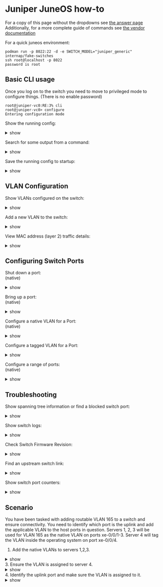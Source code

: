 # Juniper JuneOS how-to
For a copy of this page without the dropdowns see [the answer page](juneos-answers.md)
Additionally, for a more complete guide of commands see [the vendor documentation](https://www.juniper.net/documentation/en_US/junos/information-products/pathway-pages/junos-cli/junos-cli.html)

For a quick juneos environment:

```
podman run -p 8022:22 -d -e SWITCH_MODEL="juniper_generic" internap/fake-switches
ssh root@localhost -p 8022
password is root
```

## Basic CLI usage
Once you log on to the switch you need to move to privileged mode to configure things.
(There is no enable password)
```
root@juniper-vc0:RE:3% cli
root@juniper-vc0> configure 
Entering configuration mode
```

Show the running config:
<details><summary>show</summary>
<p>

```bash

root@juniper-vc0# show 
## Last changed: 2020-07-13 13:18:29 EDT
version 15.1R7.9;
system {
    host-name juniper-vc0;
    auto-snapshot;
    domain-name cloud.lab.eng.bos.redhat.com;
    time-zone America/New_York;
    root-authentication {
        encrypted-password "$1$vyg5ZHCT$Y8So4XvPeqKkZJViRy5Wr/"; ## SECRET-DATA
    }
    login {
        class readonly {
            permissions view-configuration;
            allow-commands show;
            deny-commands "(clear)|(file)|(file show)|(help)|(load)|(monitor)|(op)|(request)|(save)|(set)|(start)|(test)";
            allow-configuration show;
            deny-configuration all;
        }
        user rancid {
            uid 2000;
            class super-user;
            authentication {
                encrypted-password "$1$XckToyvc$HIMyD7XlnwzRzLCYIUjcD1"; ## SECRET-DATA
            }
        }
        user readonly {
            uid 2007;
            class readonly;
            authentication {
                encrypted-password "$1$riOSC3cP$K6M3OeZrTcNv246RPUiyY/"; ## SECRET-DATA
            }
        }

..omitted..

```

</p>
</details>


Search for some output from a command:
<details><summary>show</summary>
<p>

```bash
root@juniper-vc0# show | grep 0/2 
    ge-0/0/2 {
    xe-0/0/2 {

```

</p>
</details>

Save the running config to startup:
<details><summary>show</summary>
<p>

```bash

root@juniper-vc0# commit     
fpc3: 
configuration check succeeds
fpc0: 

```

</p>
</details>


## VLAN Configuration

Show VLANs configured on the switch:
<details><summary>show</summary>
<p>

```bash
root@juniper-vc0# show vlans 
Cloud {
    vlan-id 168;
    l3-interface vlan.2;
}
SysEng {
    vlan-id 163;
    l3-interface vlan.1;
}

```

</p>
</details>


Add a new VLAN to the switch:
<details><summary>show</summary>
<p>

```bash
root@juniper-vc0# set vlans vlan173 vlan-id 173
root@juniper-vc0# set vlans vlan173 description vl173
```

</p>
</details>

View MAC address (layer 2) traffic details:
<details><summary>show</summary>
<p>

```bash
root@juniper-vc0# run show ethernet-switching table 
Ethernet-switching table: 811 entries, 733 learned, 0 persistent entries
  VLAN              MAC address       Type         Age Interfaces
  Cloud             *                 Flood          - All-members
  Cloud             00:0e:1e:88:91:b0 Learn          0 ge-1/0/31.0
  Cloud             00:0e:1e:88:91:b1 Learn          0 ge-1/0/31.0
  Cloud             00:0e:1e:88:a1:40 Learn          0 ge-1/0/32.0
```

</p>
</details>


## Configuring Switch Ports

Shut down a port:
<br/>
(native)
<details><summary>show</summary>
<p>

```bash
root@juniper-vc0# set interfaces xe-0/0/1.0 disable
```
</p>
</details>

Bring up a port:
<br/>
(native)
<details><summary>show</summary>
<p>

```bash
root@juniper-vc0# delete interfaces xe-0/0/1.0 disable
```


</p>
</details>

Configure a native VLAN for a Port:
<br/>
(native)
<details><summary>show</summary>
<p>

```bash
root@juniper-vc0# configure
root@juniper-vc0# set interfaces ge-1/0/47 unit 0 family ethernet-switching port-mode access
root@juniper-vc0# set interfaces ge-1/0/47 unit 0 family ethernet-switching vlan members vlan212
```

</p>
</details>

Configure a tagged VLAN for a Port:
<br/>
<details><summary>show</summary>
<p>

```bash
root@juniper-vc0# configure
root@juniper-vc0# set interfaces xe-0/0/0 unit 0 family ethernet-switching port-mode trunk
root@juniper-vc0# set interfaces xe-0/0/0 unit 0 family ethernet-switching vlan members 209 
root@juniper-vc0# set interfaces xe-0/0/0 unit 0 family ethernet-switching vlan members 4061-4079
```

</p>
</details>


Configure a range of ports:
<br/>
(native)
<details><summary>show</summary>
<p>

```bash
root@juniper-vc0# configure
root@juniper-vc0# member-range ge-0/0/0 to ge-4/0/40;
```

</p>
</details>

## Troubleshooting


Show spanning tree information or find a blocked switch port:

<details><summary>show</summary>
<p>

```bash

root@juniper-vc0# run show spanning-tree bridge       

STP bridge parameters 
Context ID                          : 0
Enabled protocol                    : RSTP
  Root ID                           : 17618.dc:38:e1:9c:5e:01
  Root cost                         : 22000
  Root port                         : xe-6/0/5.0
  Hello time                        : 2 seconds
  Maximum age                       : 20 seconds
  Forward delay                     : 15 seconds
  Message age                       : 2 
  Number of topology changes        : 10224
  Time since last topology change   : 137 seconds
  Topology change initiator         : xe-0/0/4.0
  Topology change last recvd. from  : f8:b1:56:97:6b:39
  Local parameters 
    Bridge ID                       : 24576.3c:8a:b0:eb:47:01
    Extended system ID              : 0
    Internal instance ID            : 0

root@juniper-vc0# run show spanning-tree interface 

Spanning tree interface parameters for instance 0

Interface            Port ID   Designated    Designated       Port   State Role
                                port ID      bridge ID        Cost
ae4.0                    128:5     128:5 24576.3c8ab0eb4701     1000 FWD   DESG 
xe-0/0/0.0             128:513   128:513 24576.3c8ab0eb4701     2000 FWD   DESG 
xe-0/0/2.0             128:515   128:515 24576.3c8ab0eb4701     2000 FWD   DESG 
xe-0/0/3.0             128:516   128:516 24576.3c8ab0eb4701     2000 FWD   DESG 
xe-0/0/4.0             128:517   128:517 24576.3c8ab0eb4701     2000 FWD   DESG 
xe-0/0/5.0             128:518   128:518 24576.3c8ab0eb4701     2000 FWD   DESG 

```

</p>
</details>


Show switch logs:

<details><summary>show</summary>
<p>

```bash

root@juniper-vc0# run show log messages   
Jul 14 08:00:00 juniper-vc0 newsyslog[36050]: logfile turned over due to size>128K
Jul 14 08:00:01  juniper-vc0 /kernel: ae_bundlestate_ifd_change: bundle ae0: bundle IFD minimum bandwidth or minimum links not met, Bandwidth (Current : Required) 0 : 1 Number of links (Current : Required) 0 : 1
Jul 14 08:00:01  juniper-vc0 /kernel: KERN_LACP_INTF_STATE_CHANGE: lacp_update_state_userspace: cifd xe-3/0/6 - ATTACHED state - acting as standby link
Jul 14 08:00:01  juniper-vc0 mib2d[1260]: SNMP_TRAP_LINK_DOWN: ifIndex 745, ifAdminStatus up(1), ifOperStatus down(2), ifName ae0
Jul 14 08:00:01  juniper-vc0 chassism[1165]: IFCM: no handler for command subtype 179
Jul 14 08:00:02  juniper-vc0 last message repeated 3 times
Jul 14 08:00:04  juniper-vc0 /kernel: KERN_LACP_INTF_STATE_CHANGE: lacp_update_state_userspace: cifd xe-3/0/2 - CD state - ready to carry traffic
Jul 14 08:00:04  juniper-vc0 /kernel: KERN_LACP_INTF_STATE_CHANGE: lacp_update_state_userspace: cifd xe-3/0/4 - CD state - ready to carry traffic
Jul 14 08:00:04  juniper-vc0 /kernel: KERN_LACP_INTF_STATE_CHANGE: lacp_update_state_userspace: cifd xe-3/0/6 - CD state - ready to carry traffic
Jul 14 08:00:04  juniper-vc0 /kernel: KERN_LACP_INTF_STATE_CHANGE: lacp_update_state_userspace: cifd xe-3/0/2 - ATTACHED state - acting as standby link


```

</p>
</details>

Check Switch Firmware Revision:

<details><summary>show</summary>
<p>

```bash

root@juniper-vc0# show version   
## Last changed: 2020-07-14 06:56:49 EDT
version 15.1R7.9;

```

</p>
</details>

Find an upstream switch link:
<details><summary>show</summary>
<p>

```bash

root@juniper-vc0# run show lldp neighbors 
Local Interface    Parent Interface    Chassis Id          Port info          System Name
xe-3/1/7.0         -                   00:01:e8:8c:04:90   TenGigabitEthernet 0/47
xe-0/0/31.0        -                   18:a9:05:ea:64:55   X6                 VcD_90eae38215d7    
xe-0/0/5.0         -                   18:a9:05:ea:74:11   X5                 VcD_90eae38215d7    
xe-0/0/8.0         -                   18:a9:05:ea:74:11   X6                 VcD_90eae38215d7    
xe-0/0/26.0        -                   d0:67:e5:97:91:7a   Te1/0/19
xe-0/0/29.0        -                   d0:67:e5:c6:1a:9c   Te1/0/20
xe-0/0/9.0         -                   d0:67:e5:d8:68:5d   Te1/0/1
xe-0/0/10.0        -                   f4:8e:38:00:90:c0   TenGigabitEthernet 0/33

```

</p>
</details>

Show switch port counters:

<details><summary>show</summary>
<p>

```bash

root@juniper-vc0# run show interfaces xe-0/0/0 extensive 
Physical interface: xe-0/0/0, Enabled, Physical link is Up
  Interface index: 292, SNMP ifIndex: 502, Generation: 295
  Link-level type: Ethernet, MTU: 1514, LAN-PHY mode, Speed: 10Gbps, Duplex: Full-Duplex, BPDU Error: None, MAC-REWRITE Error: None, Loopback: Disabled, Source filtering: Disabled,
  Flow control: Enabled, Media type: Copper
  Device flags   : Present Running
  Interface flags: SNMP-Traps Internal: 0x0
  Link flags     : None
  CoS queues     : 8 supported, 8 maximum usable queues
  Hold-times     : Up 0 ms, Down 0 ms
  Current address: 84:b5:9c:49:db:03, Hardware address: 84:b5:9c:49:db:03
  Last flapped   : 2019-12-03 05:33:55 EST (32w0d 01:32 ago)
  Statistics last cleared: Never
  Traffic statistics:
   Input  bytes  :        2387384178247                35528 bps
   Output bytes  :        2564048686165               490520 bps
   Input  packets:           1981179488                    9 pps
   Output packets:           7018921484                  354 pps
   IPv6 transit statistics:
    Input  bytes  :                   0
    Output bytes  :                   0
    Input  packets:                   0
    Output packets:                   0
  Input errors:
    Errors: 0, Drops: 0, Framing errors: 0, Runts: 0, Policed discards: 0, L3 incompletes: 0, L2 channel errors: 0, L2 mismatch timeouts: 0, FIFO errors: 0, Resource errors: 0
  Output errors:
    Carrier transitions: 1, Errors: 0, Drops: 5594, Collisions: 0, Aged packets: 0, FIFO errors: 0, HS link CRC errors: 0, MTU errors: 0, Resource errors: 0
  Egress queues: 8 supported, 4 in use
  Queue counters:       Queued packets  Transmitted packets      Dropped packets
    0                                0           6976960540                 5594
    1                                0                    0                    0
    5                                0                    0                    0
    7                                0             41961121                    0
  Queue number:         Mapped forwarding classes
    0                   best-effort
    1                   assured-forwarding
    5                   expedited-forwarding
    7                   network-control
  Active alarms  : None
  Active defects : None
  MAC statistics:                      Receive         Transmit
    Total octets                 2387384178247    2564048686165
    Total packets                   1981179488       7018921484
    Unicast packets                 1973270417       2002181920
    Broadcast packets                  1212754        510422285
    Multicast packets                  6696317       4506317279
    CRC/Align errors                         0                0
    FIFO errors                              0                0
    MAC control frames                       0                0
    MAC pause frames                         0                0
    Oversized frames                         0
    Jabber frames                            0
    Fragment frames                          0
    Code violations                          0
  Packet Forwarding Engine configuration:
    Destination slot: 0
  CoS information:
    Direction : Output
    CoS transmit queue               Bandwidth               Buffer Priority   Limit

```

</p>
</details>



## Scenario
You have been tasked with adding routable VLAN 165 to a switch and ensure connectivity. You need to identify which port is the uplink and add the applicable VLAN to the host ports in question. Servers 1, 2, 3 will be used for VLAN 165 as the native VLAN on ports xe-0/0/1-3. Server 4 will tag the VLAN inside the operating system on port xe-0/0/4.

1. Add the native VLANs to servers 1,2,3.
<details><summary>show</summary>
<p>

```bash
root@juniper-vc0# configure
root@juniper-vc0# set interfaces xe-0/0/1 unit 0 family ethernet-switching port-mode access
root@juniper-vc0# set interfaces xe-0/0/1 unit 0 family ethernet-switching vlan members 165
root@juniper-vc0# set interfaces xe-0/0/2 unit 0 family ethernet-switching port-mode access
root@juniper-vc0# set interfaces xe-0/0/2 unit 0 family ethernet-switching vlan members 165
root@juniper-vc0# set interfaces xe-0/0/3 unit 0 family ethernet-switching port-mode access
root@juniper-vc0# set interfaces xe-0/0/3 unit 0 family ethernet-switching vlan members 165

root@juniper-vc0# run show ethernet-switching table | grep 165               
Ethernet-switching table: 817 entries, 739 learned, 0 persistent entries
  165             00:0e:1e:88:91:b1 Learn          0 xe-0/0/1.0
  165             00:0e:1e:88:a1:40 Learn          0 xe-0/0/2.0
```

</p>
</details>
3. Ensure the VLAN is assigned to server 4.
<br/>
<details><summary>show</summary>
<p>

```bash
root@juniper-vc0# set interfaces xe-0/0/4 unit 0 family ethernet-switching port-mode trunk
root@juniper-vc0# set interfaces xe-0/0/4 unit 0 family ethernet-switching vlan members 165

root@juniper-vc0# run show ethernet-switching table | grep 165
Ethernet-switching table: 817 entries, 739 learned, 0 persistent entries
  165             00:0e:1e:88:91:bc Learn          0 xe-0/0/4.0

```

</p>
</details>
4. Identify the uplink port and make sure the VLAN is assigned to it.
<details><summary>show</summary>
<p>

```bash

root@juniper-vc0# run show lldp neighbors 
Local Interface    Parent Interface    Chassis Id          Port info          System Name
xe-0/0/25.0        -                   d0:67:e5:89:f7:7f   Te1/0/1
xe-0/0/22.0        -                   d0:67:e5:97:8e:f2   Te1/0/20

root@juniper-vc0# show | display set | grep xe-0/0/22 
set interfaces xe-0/0/22 mtu 9216
set interfaces xe-0/0/22 unit 0 family ethernet-switching port-mode trunk
set interfaces xe-0/0/22 unit 0 family ethernet-switching vlan members 165
```

</p>
</details>

